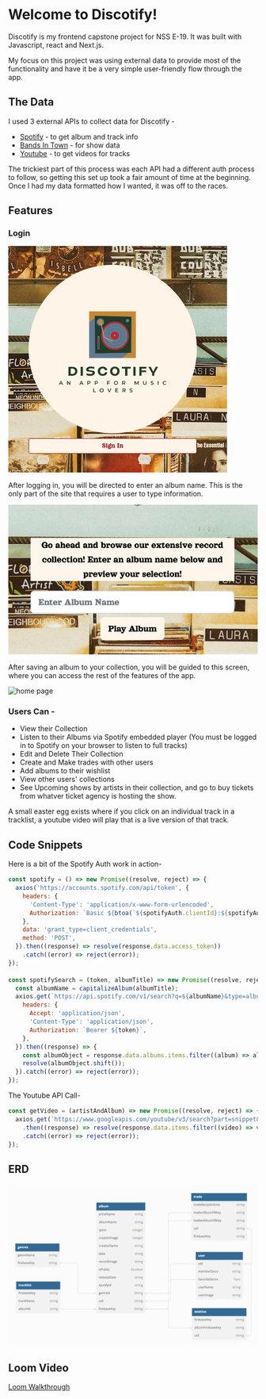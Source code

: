 # Welcome to Discotify!

Discotify is my frontend capstone project for NSS E-19.
It was built with Javascript, react and Next.js.

My focus on this project was using external data to provide most of the functionality and have it be a very simple user-friendly flow through the app.

## The Data

I used 3 external APIs to collect data for Discotify -

  * [Spotify](https://developer.spotify.com/) - to get album and track info
  * [Bands In Town](https://artists.bandsintown.com/support/api-installation) - for show data
  * [Youtube](https://developers.google.com/youtube/v3) - to get videos for tracks


The trickiest part of this process was each API had a different auth process to follow, so getting this set up took a fair amount of time at the beginning. Once I had my data formatted how I wanted, it was off to the races.


## Features

### Login
![sign in](/public/images/logoScreenshot.png)

After logging in, you will be directed to enter an album name. This is the only part of the site that requires a user to type information.

![enter album](/public/images/albumEnter.png)

After saving an album to your collection, you will be guided to this screen, where you can access the rest of the features of the app.

![home page](/public/images/homePage.png)

### Users Can -

  * View their Collection
  * Listen to their Albums via Spotify embedded player (You must be logged in to Spotify on your browser to listen to full tracks)
  * Edit and Delete Their Collection
  * Create and Make trades with other users
  * Add albums to their wishlist
  * View other users' collections
  * See Upcoming shows by artists in their collection, and go to buy tickets from whatver ticket agency is hosting the show.

  A small easter egg exists where if you click on an individual track in a tracklist, a youtube video will play that is a live version of that track.


## Code Snippets

Here is a bit of the Spotify Auth work in action- 

```javascript
const spotify = () => new Promise((resolve, reject) => {
  axios('https://accounts.spotify.com/api/token', {
    headers: {
      'Content-Type': 'application/x-www-form-urlencoded',
      Authorization: `Basic ${btoa(`${spotifyAuth.clientId}:${spotifyAuth.clientSecret}`)}`,
    },
    data: 'grant_type=client_credentials',
    method: 'POST',
  }).then((response) => resolve(response.data.access_token))
    .catch((error) => reject(error));
});

const spotifySearch = (token, albumTitle) => new Promise((resolve, reject) => {
  const albumName = capitalizeAlbum(albumTitle);
  axios.get(`https://api.spotify.com/v1/search?q=${albumName}&type=album`, {
    headers: {
      Accept: 'application/json',
      'Content-Type': 'application/json',
      Authorization: `Bearer ${token}`,
    },
  }).then((response) => {
    const albumObject = response.data.albums.items.filter((album) => album.name === `${albumTitle}` && album.album_type === 'album');
    resolve(albumObject.shift());
  }).catch((error) => reject(error));
});
```

The Youtube API Call- 

```javascript
const getVideo = (artistAndAlbum) => new Promise((resolve, reject) => {
  axios.get(`https://www.googleapis.com/youtube/v3/search?part=snippet&maxResults=10&q=${artistAndAlbum}&key=${youTubeAuth.apiKey}`)
    .then((response) => resolve(response.data.items.filter((video) => video.snippet.title.toLowerCase().includes('live')).shift()))
    .catch((error) => reject(error));
});
```
## ERD

![ERD](/public/images/ERD.png)

## Loom Video

[Loom Walkthrough](https://www.loom.com/share/e622aef136794b3e99c83dc90b4baa72)
